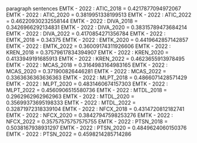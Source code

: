 paragraph
sentences
EMTK - 2022 : ATIC_2018 = 0.4217877094972067
EMTK - 2022 : ATIC_2020 = 0.3819951338199513
EMTK - 2022 : ATIC_2022 = 0.46220930232558144
EMTK - 2022 : DIVA_2018 = 0.3426966292134831
EMTK - 2022 : DIVA_2020 = 0.38315789473684214
EMTK - 2022 : DIVA_2022 = 0.4170854271356784
EMTK - 2022 : EMTK_2018 = 0.34375
EMTK - 2022 : EMTK_2020 = 0.4419642857142857
EMTK - 2022 : EMTK_2022 = 0.36009174311926606
EMTK - 2022 : KREN_2018 = 0.37579617834394907
EMTK - 2022 : KREN_2020 = 0.4133949191685913
EMTK - 2022 : KREN_2022 = 0.4623655913978495
EMTK - 2022 : MCAS_2018 = 0.3164983164983165
EMTK - 2022 : MCAS_2020 = 0.371900826446281
EMTK - 2022 : MCAS_2022 = 0.3363636363636363
EMTK - 2022 : MLPT_2018 = 0.4866071428571429
EMTK - 2022 : MLPT_2020 = 0.4831460674157303
EMTK - 2022 : MLPT_2022 = 0.4560906515580736
EMTK - 2022 : MTDL_2018 = 0.2962962962962963
EMTK - 2022 : MTDL_2020 = 0.35699373695198333
EMTK - 2022 : MTDL_2022 = 0.32871972318339104
EMTK - 2022 : NFCX_2018 = 0.4314720812182741
EMTK - 2022 : NFCX_2020 = 0.38427947598253276
EMTK - 2022 : NFCX_2022 = 0.35757575757575755
EMTK - 2022 : PTSN_2018 = 0.5038167938931297
EMTK - 2022 : PTSN_2020 = 0.4849624060150376
EMTK - 2022 : PTSN_2022 = 0.4598214285714286
